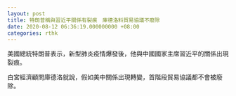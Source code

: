 ```yaml
---
layout: post
title: 特朗普稱與習近平關係有裂痕　庫德洛料貿易協議不廢除
date: 2020-08-12 06:36:19.000000000 +08:00
categories: rthk
---
```


美國總統特朗普表示，新型肺炎疫情爆發後，他與中國國家主席習近平的關係出現裂痕。

白宮經濟顧問庫德洛就說，假如美中關係出現轉變，首階段貿易協議都不會被廢除。


 
